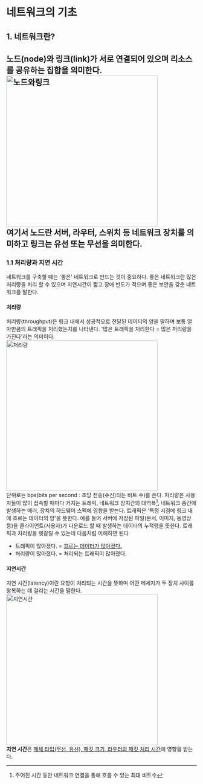 # 네트워크의 기초

## 1. 네트워크란?
노드(node)와 링크(link)가 서로 연결되어 있으며 리소스를 공유하는 집합을 의미한다.<br/>
<img src="https://github.com/Nagons-Coding-Atelier/study_for_dev/assets/147041262/55eb49c5-e515-462e-98fa-1ffb15567ba3" title="노드와링크" alt="노드와링크" width="400"><br/>
여기서 노드란 서버, 라우터, 스위치 등 네트워크 장치를 의미하고 링크는 유선 또는 무선을 의미한다.
---

 ### 1.1 처리량과 지연 시간
네트워크를 구축할 때는 '좋은' 네트워크로 만드는 것이 중요하다. 좋은 네트워크란 많은 처리량을 처리 할 수 있으며 지연시간이 짧고 장애 빈도가 적으며 좋은 보안을 갖춘 네트워크를 말한다.

  #### 처리량
처리량(throughput)은 링크 내에서 성공적으로 전달된 데이터의 양을 말하며 보통 얼마만큼의 트래픽을 처리했는지를 나타낸다. '많은 트래픽을 처리한다 = 많은 처리량을 가진다'라는 의미이다.<br/>
<img src="https://github.com/Nagons-Coding-Atelier/study_for_dev/assets/147041262/cba8065b-fdea-43d7-82f3-e05cdfc6a9e1" title="처리량" alt="처리량" width="400"><br/>
단위로는 bps(bits per second : 초당 전송(수신)되는 비트 수)를 쓴다. 처리량은 사용자들이 많이 접속할 때마다 커지는 트래픽, 네트워크 장치간의 대역폭[^1], 네트워크 중간에 발생하는 에러, 장치의 하드웨어 스펙에 영향을 받는다.
트래픽은 '특정 시점에 링크 내에 흐르는 데이터의 양'을 뜻한다. 예를 들어 서버에 저장된 파일(문서, 이미지, 동영상 등)을 클라이언트(사용자)가 다운로드 할 때 발생하는 데이터의 누적량을 뜻한다. 트래픽과 처리량을 헷갈릴 수 있는데 다음처럼 이해하면 된다<br/>
- 트래픽이 많아졌다. = <u>흐르는 데이터가 많아졌다.</u>
- 처리량이 많아졌다. = 처리되는 트래픽이 많아졌다.
[^1]: 주어진 시간 동안 네트워크 연결을 통해 흐를 수 있는 최대 비트수

  #### 지연시간
지연 시간(latency)이란 요청이 처리되는 시간을 뜻하며 어떤 메세지가 두 장치 사이를 왕복하는 데 걸리는 시간을 말한다.
<img src="https://github.com/Nagons-Coding-Atelier/study_for_dev/assets/147041262/71d1c01f-7c7d-4b96-b9e2-9e559fe12a8a" title="지연시간" alt="지연시간" width="400"><br/>
**지연 시간**은 <u>매체 타입(무선, 유선), 패킷 크기, 라우터의 패킷 처리 시간</u>에 영향을 받는다.



